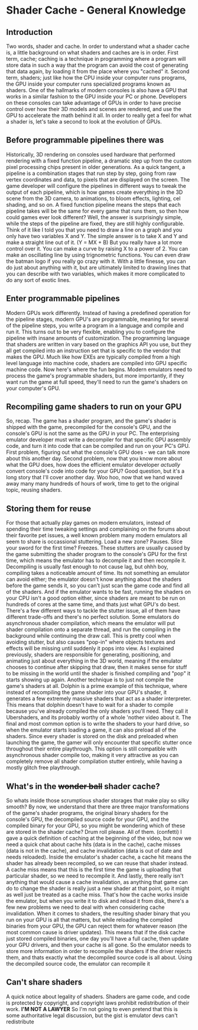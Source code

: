 
Shader Cache - General Knowledge
===

## Introduction

Two words, shader and cache.
In order to understand what a shader cache is, a little background on what shaders and caches are is in order.
First term, cache; caching is a technique in programming where a program will store data in such a way that the program can avoid the cost of generating that data again, by loading it from the place where you "cached" it.
Second term, shaders; just like how the CPU inside your computer runs programs, the GPU inside your computer runs specialized programs known as shaders.
One of the hallmarks of modern consoles is also have a GPU that works in a similar fashion to the GPU inside your PC or phone.
Developers on these consoles can take advantage of GPUs in order to have precise control over how their 3D models and scenes are rendered, and use the GPU to accelerate the math behind it all.
In order to really get a feel for what a shader is, let's take a second to look at the evolution of GPUs.

## Before programmable pipelines there was 

Historically, 3D rendering on consoles used hardware that performed rendering with a fixed function pipeline, a dramatic step up from the custom pixel processing chips present in older generations.
As a quick tangent, a pipeline is a combination stages that run step by step, going from raw vertex coordinates and data, to pixels that are displayed on the screen.
The game developer will configure the pipelines in different ways to tweak the output of each pipeline, which is how games create everything in the 3D scene from the 3D camera, to animations, to bloom effects, lighting, cel shading, and so on.
A fixed function pipeline means the steps that each pipeline takes will be the same for every game that runs them, so then how could games ever look different?
Well, the answer is surprisingly simple, while the steps of the pipeline are fixed, they are still highly configurable.
Think of it like I told you that you need to draw a line on a graph and you only have two variables X and Y.
The simple answer is to take X and Y and make a straight line out of it. (Y = MX + B)
But you really have a lot more control over it.
You can make a curve by raising X to a power of 2.
You can make an oscillating line by using trignometric functions.
You can even draw the batman logo if you really go crazy with it.
With a little finesse, you can do just about anything with it, but are ultimately limited to drawing lines that you can describe with two variables, which makes it more complicated to do any sort of exotic lines.

## Enter programmable pipelines

Modern GPUs work differently.
Instead of having a predefined operation for the pipeline stages, modern GPU's are programmable, meaning for several of the pipeline steps, you write a program in a language and compile and run it.
This turns out to be very flexible, enabling you to configure the pipeline with insane amounts of customization.
The programming language that shaders are written in vary based on the graphics API you use, but they all get compiled into an instruction set that is specific to the vendor that makes the GPU.
Much like how EXEs are typically compiled from a high level language into machine code, shaders are compiled into GPU specific machine code.
Now here's where the fun begins.
Modern emulators need to process the game's programmable shaders, but more importantly, if they want run the game at full speed, they'll need to run the game's shaders on your computer's GPU.

## Recompiling game shaders to run on your GPU

So, recap.
The game has a shader program, and the game's shader is shipped with the game, precompiled for the console's GPU, and the console's GPU is not the same as the GPU in your PC.
The enterprising emulator developer must write a decompiler for that specific GPU assembly code, and turn it into code that can be compiled and run on your PC's GPU.
First problem, figuring out what the console's GPU does - we can talk more about this another day.
Second problem, now that you know more about what the GPU does, how does the efficient emulator developer *actually* convert console's code into code for your GPU?
Good question, but it's a long story that I'll cover another day.
Woo hoo, now that we hand waved away many many hundreds of hours of work, time to get to the original topic, reusing shaders.

## Storing them for reuse

For those that actually play games on modern emulators, instead of spending their time tweaking settings and complaining on the forums about their favorite pet issues, a well known problem many modern emulators all seem to share is occassional stuttering.
Load a new zone? Pauses.
Slice your sword for the first time? Freezes.
These stutters are usually caused by the game submitting the shader program to the console's GPU for the first time, which means the emulator has to decompile it and then recompile it.
Decompiling is usually fast enough to not cause lag, but ohhh boy, compiling takes a noticeable amount of time.
Its not something an emulator can avoid either; the emulator doesn't know anything about the shaders before the game sends it, so you can't just scan the game code and find all of the shaders.
And if the emulator wants to be fast, running the shaders on your CPU isn't a good option either, since shaders are meant to be run on hundreds of cores at the same time, and thats just what GPU's do best.
There's a few different ways to tackle the stutter issue, all of them have different trade-offs and there's no perfect solution.
Some emulators do asynchronous shader compilation, which means the emulator will put shader compilation onto a separate thread, and run the compiling in the background while continuing the draw call.
This is pretty cool when avoiding stutter, but also causes "pop-in" where objects textures and effects will be missing until suddenly it pops into view.
As I explained previously, shaders are responsible for generating, positioning, and animating just about everything in the 3D world, meaning if the emulator chooses to continue after skipping that draw, then it makes sense for stuff to be missing in the world until the shader is finished compiling and "pop" it starts showing up again.
Another technique is to just not compile the game's shaders at all.
Dolphin is a prime example of this technique, where instead of recompiling the game shader into your GPU's shader, it generates a few extremely massive shaders that act as a shader interpreter.
This means that dolphin doesn't have to wait for a shader to compile because you've already compiled the only shaders you'll need.
They call it Ubershaders, and its probably worthy of a whole 'nother video about it.
The final and most common option is to write the shaders to your hard drive, so when the emulator starts loading a game, it can also preload all of the shaders.
Since every shader is stored on the disk and preloaded when launching the game, the gamer will only encounter that specific stutter once throughout their entire playthrough.
This option is still compatible with asynchronous shader compile too, making it very attractive as you can completely remove all shader compilation stutter entirely, while having a mostly glitch free playthrough.

## What's in the ~~wonder ball~~ shader cache?

So whats inside those scrumptious shader storages that make play so silky smooth?
By now, we understand that there are three major transformations of the game's shader programs, the original binary shaders for the console's GPU, the decompiled source code for your GPU, and the compiled binary for your GPU, so you might be wondering which of these are stored in the shader cache?
Drum roll please.
All of them. (confetti)
I gave a quick definition of caching at the beginning of the video, but now we need a quick chat about cache hits (data is in the cache), cache misses (data is not in the cache), and cache invalidation (data is out of date and needs reloaded).
Inside the emulator's shader cache, a cache hit means the shader has already been recompiled, so we can reuse that shader instead.
A cache miss means that this is the first time the game is uploading that particular shader, so we need to recompile it.
And lastly, there really isn't anything that would cause a cache invalidation, as anything that game can do to change the shader is really just a new shader at that point, so it might as well just be treated as a cache miss.
That's how the cache works inside the emulator, but when you write it to disk and reload it from disk, there's a few new problems we need to deal with when considering cache invalidation.
When it comes to shaders, the resulting shader binary that you run on your GPU is all that matters, but while reloading the compiled binaries from your GPU, the GPU can reject them for whatever reason (the most common cause is driver updates).
This means that if the disk cache just stored compiled binaries, one day you'll have a full cache, then update your GPU drivers, and then your cache is all gone.
So the emulator needs to store more information in order to recompile the shaders if the driver rejects them, and thats exactly what the decompiled source code is all about.
Using the decompiled source code, the emulator can recompile it 

## Can't share shaders 

A quick notice about legality of shaders.
Shaders are game code, and code is protected by copyright, and copyright laws prohibit redistribution of their work.
**I'M NOT A LAWYER**
So I'm not going to even pretend that this is some authoritative legal discussion, but the gist is emulator devs can't redistribute 




